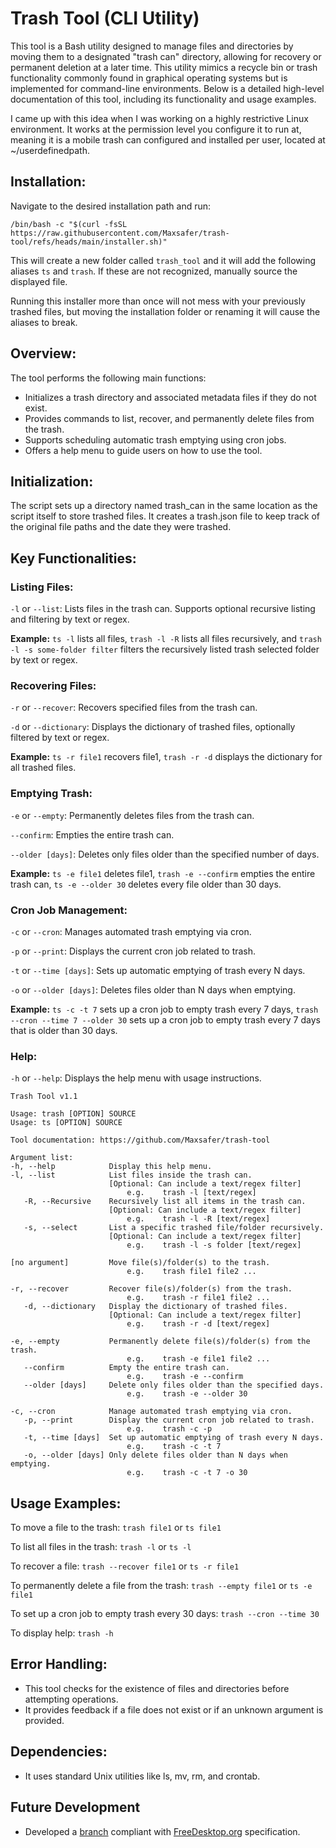 # Trash Tool (CLI Utility)
This tool is a Bash utility designed to manage files and directories by moving them to a designated "trash can" directory, allowing for recovery or permanent deletion at a later time. This utility mimics a recycle bin or trash functionality commonly found in graphical operating systems but is implemented for command-line environments. Below is a detailed high-level documentation of this tool, including its functionality and usage examples.

I came up with this idea when I was working on a highly restrictive Linux environment. It works at the permission level you configure it to run at, meaning it is a mobile trash can configured and installed per user, located at ~/userdefinedpath.

## Installation:
Navigate to the desired installation path and run:
```
/bin/bash -c "$(curl -fsSL https://raw.githubusercontent.com/Maxsafer/trash-tool/refs/heads/main/installer.sh)"
```
This will create a new folder called `trash_tool` and it will add the following aliases `ts` and `trash`. If these are not recognized, manually source the displayed file.

Running this installer more than once will not mess with your previously trashed files, but moving the installation folder or renaming it will cause the aliases to break.

## Overview:

The tool performs the following main functions:

* Initializes a trash directory and associated metadata files if they do not exist.
* Provides commands to list, recover, and permanently delete files from the trash.
* Supports scheduling automatic trash emptying using cron jobs.
* Offers a help menu to guide users on how to use the tool.

## Initialization:

The script sets up a directory named trash_can in the same location as the script itself to store trashed files.
It creates a trash.json file to keep track of the original file paths and the date they were trashed.

## Key Functionalities:

### Listing Files:

`-l` or `--list`: Lists files in the trash can. Supports optional recursive listing and filtering by text or regex.

**Example:** `ts -l` lists all files, `trash -l -R` lists all files recursively, and `trash -l -s some-folder filter` filters the recursively listed trash selected folder by text or regex.

### Recovering Files:

`-r` or `--recover`: Recovers specified files from the trash can.

`-d` or `--dictionary`: Displays the dictionary of trashed files, optionally filtered by text or regex.

**Example:** `ts -r file1` recovers file1, `trash -r -d` displays the dictionary for all trashed files.

### Emptying Trash:

`-e` or `--empty`: Permanently deletes files from the trash can.

`--confirm`: Empties the entire trash can.

`--older [days]`: Deletes only files older than the specified number of days.

**Example:** `ts -e file1` deletes file1, `trash -e --confirm` empties the entire trash can, `ts -e --older 30` deletes every file older than 30 days.

### Cron Job Management:

`-c` or `--cron`: Manages automated trash emptying via cron.

`-p` or `--print`: Displays the current cron job related to trash.

`-t` or `--time [days]`: Sets up automatic emptying of trash every N days.

`-o` or `--older [days]`: Deletes files older than N days when emptying.

**Example:** `ts -c -t 7` sets up a cron job to empty trash every 7 days, `trash --cron --time 7 --older 30` sets up a cron job to empty trash every 7 days that is older than 30 days.

### Help:

`-h` or `--help`: Displays the help menu with usage instructions.
```
Trash Tool v1.1
 
Usage: trash [OPTION] SOURCE
Usage: ts [OPTION] SOURCE
 
Tool documentation: https://github.com/Maxsafer/trash-tool
 
Argument list:
-h, --help            Display this help menu.
-l, --list            List files inside the trash can.
                      [Optional: Can include a text/regex filter]
                          e.g.    trash -l [text/regex]
   -R, --Recursive    Recursively list all items in the trash can.
                      [Optional: Can include a text/regex filter]
                          e.g.    trash -l -R [text/regex]
   -s, --select       List a specific trashed file/folder recursively.
                      [Optional: Can include a text/regex filter]
                          e.g.    trash -l -s folder [text/regex]
 
[no argument]         Move file(s)/folder(s) to the trash.
                          e.g.    trash file1 file2 ...
 
-r, --recover         Recover file(s)/folder(s) from the trash.
                          e.g.    trash -r file1 file2 ...
   -d, --dictionary   Display the dictionary of trashed files.
                      [Optional: Can include a text/regex filter]
                          e.g.    trash -r -d [text/regex]
 
-e, --empty           Permanently delete file(s)/folder(s) from the trash.
                          e.g.    trash -e file1 file2 ...
   --confirm          Empty the entire trash can.
                          e.g.    trash -e --confirm
   --older [days]     Delete only files older than the specified days.
                          e.g.    trash -e --older 30
 
-c, --cron            Manage automated trash emptying via cron.
   -p, --print        Display the current cron job related to trash.
                          e.g.    trash -c -p
   -t, --time [days]  Set up automatic emptying of trash every N days.
                          e.g.    trash -c -t 7
   -o, --older [days] Only delete files older than N days when emptying.
                          e.g.    trash -c -t 7 -o 30
```

## Usage Examples:

To move a file to the trash: `trash file1` or `ts file1`

To list all files in the trash: `trash -l` or `ts -l`

To recover a file: `trash --recover file1` or `ts -r file1`

To permanently delete a file from the trash: `trash --empty file1` or `ts -e file1`

To set up a cron job to empty trash every 30 days: `trash --cron --time 30`

To display help: `trash -h`

## Error Handling:

* This tool checks for the existence of files and directories before attempting operations.
* It provides feedback if a file does not exist or if an unknown argument is provided.

## Dependencies:

* It uses standard Unix utilities like ls, mv, rm, and crontab.


## Future Development

* Developed a [branch](https://github.com/Maxsafer/trash-tool/tree/freedtspec) compliant with [FreeDesktop.org](https://specifications.freedesktop.org/trash-spec/latest/) specification.
